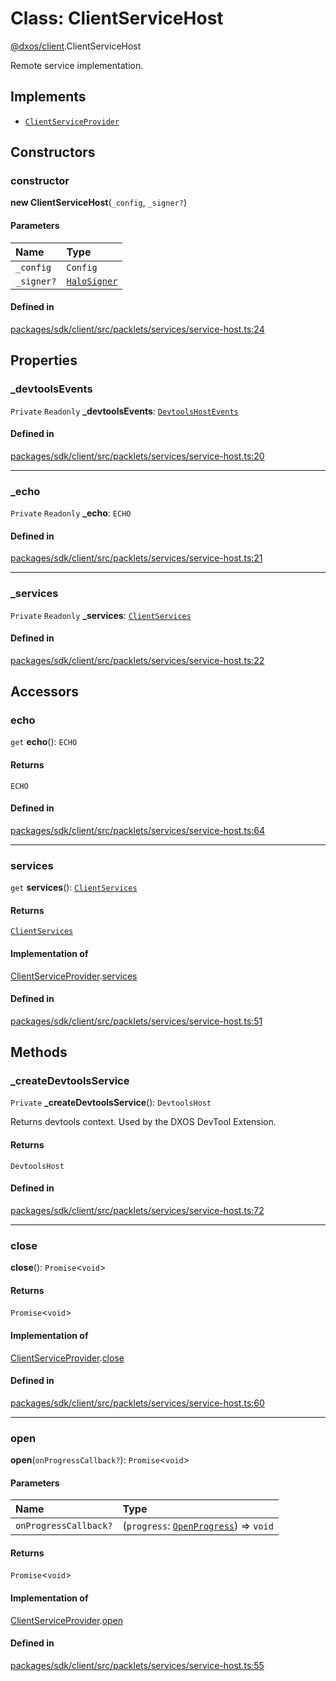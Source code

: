 # Class: ClientServiceHost

[@dxos/client](../modules/dxos_client.md).ClientServiceHost

Remote service implementation.

## Implements

- [`ClientServiceProvider`](../interfaces/dxos_client.ClientServiceProvider.md)

## Constructors

### constructor

**new ClientServiceHost**(`_config`, `_signer?`)

#### Parameters

| Name | Type |
| :------ | :------ |
| `_config` | `Config` |
| `_signer?` | [`HaloSigner`](../interfaces/dxos_client.HaloSigner.md) |

#### Defined in

[packages/sdk/client/src/packlets/services/service-host.ts:24](https://github.com/dxos/dxos/blob/main/packages/sdk/client/src/packlets/services/service-host.ts#L24)

## Properties

### \_devtoolsEvents

 `Private` `Readonly` **\_devtoolsEvents**: [`DevtoolsHostEvents`](dxos_client.DevtoolsHostEvents.md)

#### Defined in

[packages/sdk/client/src/packlets/services/service-host.ts:20](https://github.com/dxos/dxos/blob/main/packages/sdk/client/src/packlets/services/service-host.ts#L20)

___

### \_echo

 `Private` `Readonly` **\_echo**: `ECHO`

#### Defined in

[packages/sdk/client/src/packlets/services/service-host.ts:21](https://github.com/dxos/dxos/blob/main/packages/sdk/client/src/packlets/services/service-host.ts#L21)

___

### \_services

 `Private` `Readonly` **\_services**: [`ClientServices`](../types/dxos_client.ClientServices.md)

#### Defined in

[packages/sdk/client/src/packlets/services/service-host.ts:22](https://github.com/dxos/dxos/blob/main/packages/sdk/client/src/packlets/services/service-host.ts#L22)

## Accessors

### echo

`get` **echo**(): `ECHO`

#### Returns

`ECHO`

#### Defined in

[packages/sdk/client/src/packlets/services/service-host.ts:64](https://github.com/dxos/dxos/blob/main/packages/sdk/client/src/packlets/services/service-host.ts#L64)

___

### services

`get` **services**(): [`ClientServices`](../types/dxos_client.ClientServices.md)

#### Returns

[`ClientServices`](../types/dxos_client.ClientServices.md)

#### Implementation of

[ClientServiceProvider](../interfaces/dxos_client.ClientServiceProvider.md).[services](../interfaces/dxos_client.ClientServiceProvider.md#services)

#### Defined in

[packages/sdk/client/src/packlets/services/service-host.ts:51](https://github.com/dxos/dxos/blob/main/packages/sdk/client/src/packlets/services/service-host.ts#L51)

## Methods

### \_createDevtoolsService

`Private` **_createDevtoolsService**(): `DevtoolsHost`

Returns devtools context.
Used by the DXOS DevTool Extension.

#### Returns

`DevtoolsHost`

#### Defined in

[packages/sdk/client/src/packlets/services/service-host.ts:72](https://github.com/dxos/dxos/blob/main/packages/sdk/client/src/packlets/services/service-host.ts#L72)

___

### close

**close**(): `Promise`<`void`\>

#### Returns

`Promise`<`void`\>

#### Implementation of

[ClientServiceProvider](../interfaces/dxos_client.ClientServiceProvider.md).[close](../interfaces/dxos_client.ClientServiceProvider.md#close)

#### Defined in

[packages/sdk/client/src/packlets/services/service-host.ts:60](https://github.com/dxos/dxos/blob/main/packages/sdk/client/src/packlets/services/service-host.ts#L60)

___

### open

**open**(`onProgressCallback?`): `Promise`<`void`\>

#### Parameters

| Name | Type |
| :------ | :------ |
| `onProgressCallback?` | (`progress`: [`OpenProgress`](../interfaces/dxos_client.OpenProgress.md)) => `void` |

#### Returns

`Promise`<`void`\>

#### Implementation of

[ClientServiceProvider](../interfaces/dxos_client.ClientServiceProvider.md).[open](../interfaces/dxos_client.ClientServiceProvider.md#open)

#### Defined in

[packages/sdk/client/src/packlets/services/service-host.ts:55](https://github.com/dxos/dxos/blob/main/packages/sdk/client/src/packlets/services/service-host.ts#L55)
